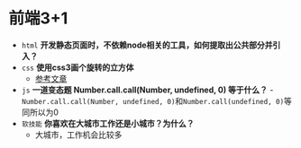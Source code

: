 # 前端3+1
- `html` **开发静态页面时，不依赖node相关的工具，如何提取出公共部分并引入？**
- `css` **使用css3画个旋转的立方体**
    - [参考文章](https://blog.csdn.net/wwegezi/article/details/83748475)
- `js` **一道变态题 Number.call.call(Number, undefined, 0) 等于什么？**
    -` Number.call.call(Number, undefined, 0)`和`Number.call(undefined, 0)`等同所以为0
- `软技能` **你喜欢在大城市工作还是小城市？为什么？**
    - 大城市，工作机会比较多